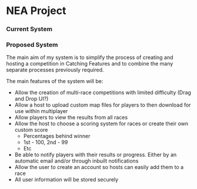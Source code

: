 # NEA Project
 
### Current System


### Proposed System

The main aim of my system is to simplify the process of creating and hosting a competition in Catching Features and to combine the many separate processes previously required.

The main features of the system will be:
* Allow the creation of multi-race competitions with limited difficulty (Drag and Drop UI?)
* Allow a host to upload custom map files for players to then download for use within multiplayer
* Allow players to view the results from all races
* Allow the host to choose a scoring system for races or create their own custom score
  * Percentages behind winner
  * 1st - 100, 2nd - 99
  * Etc
* Be able to notify players with their results or progress. Either by an automatic email and/or through inbuilt notifications
* Allow the user to create an account so hosts can easily add them to a race
* All user information will be stored securely
